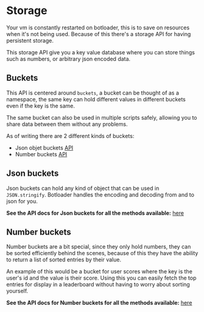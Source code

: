 # Storage

Your vm is constantly restarted on botloader, this is to save on resources when it's not being used. Because of this there's a storage API for having persistent storage.

This storage API give you a key value database where you can store things such as numbers, or arbitrary json encoded data.

## Buckets

This API is centered around `buckets`, a bucket can be thought of as a namespace, the same key can hold different values in different buckets even if the key is the same.

The same bucket can also be used in multiple scripts safely, allowing you to share data between them without any problems.

As of writing there are 2 different kinds of buckets:
 - Json objet buckets [API](/docs/classes/Script.html#createGuildStorageJson)
 - Number buckets [API](/docs/classes/Script.html#createGuildStorageNumber)


## Json buckets

Json buckets can hold any kind of object that can be used in `JSON.stringify`. Botloader handles the encoding and decoding from and to json for you.

**See the API docs for Json buckets for all the methods available:** [here](/docs/classes/Storage.JsonBucket.html)

## Number buckets

Number buckets are a bit special, since they only hold numbers, they can be sorted efficiently behind the scenes, because of this they have the ability to return a list of sorted entries by their value.

An example of this would be a bucket for user scores where the key is the user's id and the value is their score. Using this you can easily fetch the top entries for display in a leaderboard without having to worry about sorting yourself.

**See the API docs for Number buckets for all the methods available:** [here](/docs/classes/Storage.NumberBucket.html)